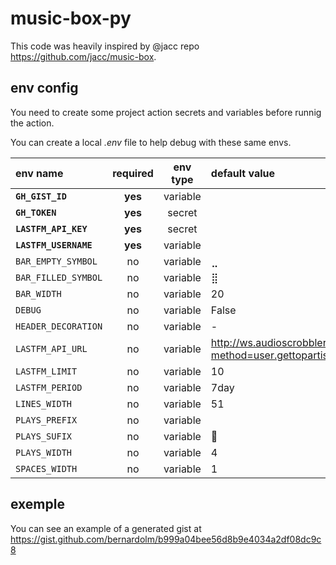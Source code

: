 # music-box-py

This code was heavily inspired by @jacc repo <https://github.com/jacc/music-box>.

## env config

You need to create some project action secrets and variables before runnig the action.

You can create a local _.env_ file to help debug with these same envs.

| env name | required | env type | default value |
| :--- | :---: | :---: | :--- |
| **`GH_GIST_ID`** | **yes** | variable | |
| **`GH_TOKEN`** | **yes** | secret | |
| **`LASTFM_API_KEY`** | **yes** | secret | |
| **`LASTFM_USERNAME`** | **yes** | variable | |
| `BAR_EMPTY_SYMBOL` | no | variable | ⣀ |
| `BAR_FILLED_SYMBOL` | no | variable | ⣿ |
| `BAR_WIDTH` | no | variable | 20 |
| `DEBUG` | no | variable | False |
| `HEADER_DECORATION` | no | variable | - |
| `LASTFM_API_URL` | no | variable | http://ws.audioscrobbler.com/2.0/?method=user.gettopartists&format=json |
| `LASTFM_LIMIT` | no | variable | 10 |
| `LASTFM_PERIOD` | no | variable | 7day |
| `LINES_WIDTH` | no | variable | 51 |
| `PLAYS_PREFIX` | no | variable | |
| `PLAYS_SUFIX` | no | variable | 🎵 |
| `PLAYS_WIDTH` | no | variable | 4 |
| `SPACES_WIDTH` | no | variable | 1 |

## exemple

You can see an example of a generated gist at <https://gist.github.com/bernardolm/b999a04bee56d8b9e4034a2df08dc9c8>
